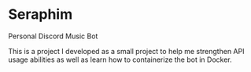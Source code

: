 # Seraphim
Personal Discord Music Bot

This is a project I developed as a small project to help me strengthen API usage abilities as well as learn how to containerize the bot in Docker.

